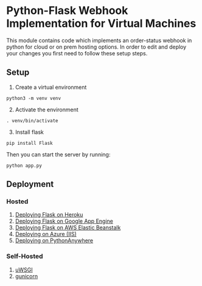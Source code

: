 # Python-Flask Webhook Implementation for Virtual Machines

This module contains code which implements an order-status webhook in python for cloud or on prem hosting options. In 
order to edit and deploy your changes you first need to follow these setup steps.

## Setup

1. Create a virtual environment

```
python3 -m venv venv
```

2. Activate the environment

```
. venv/bin/activate
```

3. Install flask

```
pip install Flask
```

Then you can start the server by running:

```
python app.py
```

## Deployment

### Hosted

1. [Deploying Flask on Heroku](https://devcenter.heroku.com/articles/getting-started-with-python)
2. [Deploying Flask on Google App Engine](https://cloud.google.com/appengine/docs/standard/python3/runtime)
3. [Deploying Flask on AWS Elastic Beanstalk](https://docs.aws.amazon.com/elasticbeanstalk/latest/dg/create-deploy-python-flask.html)
4. [Deploying on Azure (IIS)](https://docs.microsoft.com/en-us/azure/app-service/containers/how-to-configure-python)
5. [Deploying on PythonAnywhere](https://help.pythonanywhere.com/pages/Flask/)

### Self-Hosted

1. [uWSGI](https://flask.palletsprojects.com/en/1.1.x/deploying/uwsgi/)
2. [gunicorn](https://flask.palletsprojects.com/en/1.1.x/deploying/wsgi-standalone/#gunicorn)
